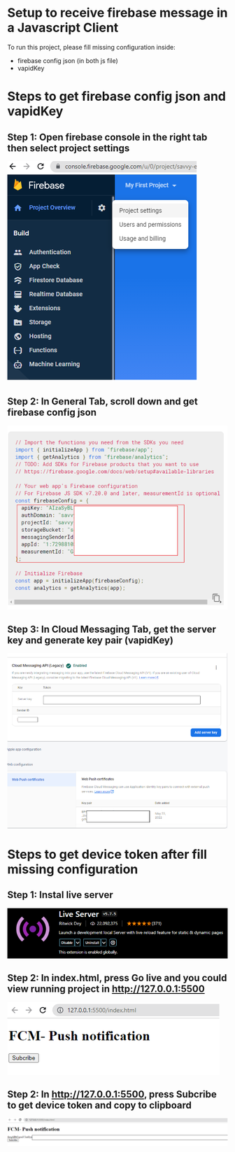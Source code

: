# Setup to receive firebase message in a Javascript Client
To run this project, please fill missing configuration inside:

* firebase config json (in both js file)
* vapidKey

# Steps to get firebase config json and vapidKey
## Step 1: Open firebase console in the right tab then select project settings
![text](images/to_settings.png)
## Step 2: In General Tab, scroll down and get firebase config json
![text](images/firebase-config_1.png)
## Step 3: In Cloud Messaging Tab, get the server key and generate key pair (vapidKey)
![text](images/get_key.png)

# Steps to get device token after fill missing configuration
## Step 1: Instal live server
![text](images/live_server.png)
## Step 2: In index.html, press Go live and you could view running project in http://127.0.0.1:5500
![text](images/page_1.png)
## Step 2: In http://127.0.0.1:5500, press Subcribe to get device token and copy to clipboard  
![text](images/page_2.png)
